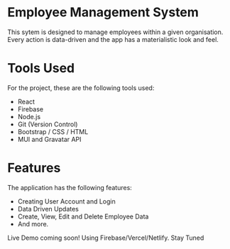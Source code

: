 # Employee Management System

This sytem is designed to manage employees within a given organisation. Every action is data-driven and the app has a materialistic look and feel.

# Tools Used
For the project, these are the following tools used:
- React
- Firebase
- Node.js
- Git (Version Control)
- Bootstrap / CSS / HTML
- MUI and Gravatar API

# Features
The application has the following features:
- Creating User Account and Login
- Data Driven Updates
- Create, View, Edit and Delete Employee Data
- And more.

Live Demo coming soon! Using Firebase/Vercel/Netlify. Stay Tuned